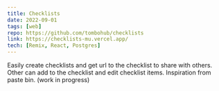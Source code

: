 ```yaml
---
title: Checklists
date: 2022-09-01
tags: [web]
repo: https://github.com/tombohub/checklists
link: https://checklists-mu.vercel.app/
tech: [Remix, React, Postgres]
---
```


Easily create checklists and get url to the checklist to share with others. Other can add to the checklist and edit checklist items. Inspiration from paste bin. (work in progress)

